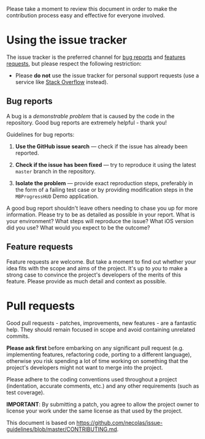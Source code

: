 Please take a moment to review this document in order to make the contribution
process easy and effective for everyone involved.


# Using the issue tracker

The issue tracker is the preferred channel for [bug reports](#bugs) and
[features requests](#features), but please respect the following restriction:

* Please **do not** use the issue tracker for personal support requests (use
  a service like [Stack Overflow](http://stackoverflow.com) instead).

<a name="bugs"></a>
## Bug reports

A bug is a _demonstrable problem_ that is caused by the code in the repository.
Good bug reports are extremely helpful - thank you!

Guidelines for bug reports:

1. **Use the GitHub issue search** &mdash; check if the issue has already been
   reported.

2. **Check if the issue has been fixed** &mdash; try to reproduce it using the
   latest `master` branch in the repository.

3. **Isolate the problem** &mdash; provide exact reproduction steps, preferably
   in the form of a failing test case or by providing modification steps in the 
   `MBProgressHUD` Demo application.

A good bug report shouldn't leave others needing to chase you up for more
information. Please try to be as detailed as possible in your report. What is
your environment? What steps will reproduce the issue? What iOS version did 
you use? What would you expect to be the outcome? 


<a name="features"></a>
## Feature requests

Feature requests are welcome. But take a moment to find out whether your idea
fits with the scope and aims of the project. It's up to *you* to make a strong
case to convince the project's developers of the merits of this feature. Please
provide as much detail and context as possible.

<a name="pull-requests"></a>

# Pull requests

Good pull requests - patches, improvements, new features - are a fantastic
help. They should remain focused in scope and avoid containing unrelated
commits.

**Please ask first** before embarking on any significant pull request (e.g.
implementing features, refactoring code, porting to a different language),
otherwise you risk spending a lot of time working on something that the
project's developers might not want to merge into the project.

Please adhere to the coding conventions used throughout a project (indentation,
accurate comments, etc.) and any other requirements (such as test coverage).

**IMPORTANT**: By submitting a patch, you agree to allow the project owner to
license your work under the same license as that used by the project.

This document is based on https://github.com/necolas/issue-guidelines/blob/master/CONTRIBUTING.md. 
